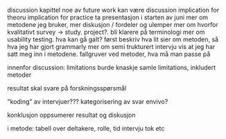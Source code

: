 discussion  kapittel
noe av future work kan være discussion
implication for theoru
implication for practice
ta presentasjon i starten av juni
mer om metodene jeg bruker, mer diskusjon / fordeler og ulemper
mer om hvorfor kvalitativt
survey -> study. project?. bli klarere på terminologi
mer om usability testing. hva kan gå galt? 
først beskriv hva lit sier om metoden, så hva jeg har gjort
grammarly
mer om semi trukturert intervju
vis at jeg har satt meg inn i metodene.
fallgruver ved metoder, hva må man passe på

innenfor discussion: limitations
burde knaskje samle limitations, inkludert metoder

resultat skal svare på forskningsspørsmål

"koding" av intervjuer???
kategorisering av svar
envivo?

konklusjon oppsumerer resultat og diskusjon

i metode: tabell over deltakere, rolle, tid intervju tok etc

